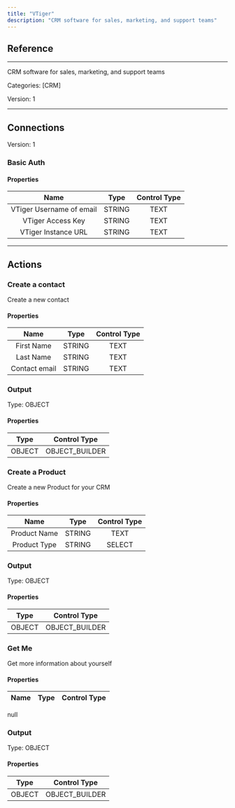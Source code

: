 ```yaml
---
title: "VTiger"
description: "CRM software for sales, marketing, and support teams"
---
```

## Reference
<hr />

CRM software for sales, marketing, and support teams

Categories: [CRM]

Version: 1

<hr />



## Connections

Version: 1


### Basic Auth

#### Properties

|      Name      |     Type     |     Control Type     |
|:--------------:|:------------:|:--------------------:|
| VTiger Username of email | STRING | TEXT  |
| VTiger Access Key | STRING | TEXT  |
| VTiger Instance URL | STRING | TEXT  |





<hr />





## Actions


### Create a contact
Create a new contact

#### Properties

|      Name      |     Type     |     Control Type     |
|:--------------:|:------------:|:--------------------:|
| First Name | STRING | TEXT  |
| Last Name | STRING | TEXT  |
| Contact email | STRING | TEXT  |


### Output



Type: OBJECT

#### Properties

|     Type     |     Control Type     |
|:------------:|:--------------------:|
| OBJECT | OBJECT_BUILDER  |





### Create a Product
Create a new Product for your CRM

#### Properties

|      Name      |     Type     |     Control Type     |
|:--------------:|:------------:|:--------------------:|
| Product Name | STRING | TEXT  |
| Product Type | STRING | SELECT  |


### Output



Type: OBJECT

#### Properties

|     Type     |     Control Type     |
|:------------:|:--------------------:|
| OBJECT | OBJECT_BUILDER  |





### Get Me
Get more information about yourself

#### Properties

|      Name      |     Type     |     Control Type     |
|:--------------:|:------------:|:--------------------:|
null


### Output



Type: OBJECT

#### Properties

|     Type     |     Control Type     |
|:------------:|:--------------------:|
| OBJECT | OBJECT_BUILDER  |





